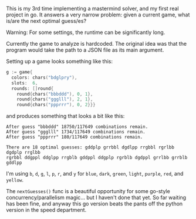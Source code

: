 This is my 3rd time implementing a mastermind solver, and my first real project
in go. It answers a very narrow problem: given a current game, what is/are the
next optimal guess/es?

Warning: For some settings, the runtime can be significantly long.

Currently the game to analyze is hardcoded. The original idea was that the
program would take the path to a JSON file as its main argument.

Setting up a game looks something like this:

```go
g := game{
  colors: chars("bdglpry"),
  slots:  6,
  rounds: []round{
    round{chars("bbbddd"), 0, 1},
    round{chars("ggglll"), 2, 1},
    round{chars("ppprrr"), 0, 2}}}
```

and produces something that looks a bit like this:

```
After guess "bbbddd" 18750/117649 combinations remain.
After guess "ggglll" 1734/117649 combinations remain.
After guess "ppprrr" 180/117649 combinations remain.

There are 18 optimal guesses: gddplp grrbbl dgdlpp rrgbbl rgrlbb dgdplp rrglbb
rgrbbl ddgppl ddglpp rrgblb gddppl ddgplp rgrblb dgdppl grrlbb grrblb gddlpp
```

I'm using `b`, `d`, `g`, `l`, `p`, `r`, and `y` for `blue`, `dark`, `green`,
`light`, `purple`, `red`, and `yellow`.

The `nextGuesses()` func is a beautiful opportunity for some go-style
concurrency/parallelism magic... but I haven't done that yet. So far waiting
has been fine, and anyway this go version beats the pants off the python
version in the speed department.
